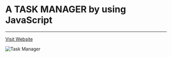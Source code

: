 # A TASK MANAGER by using JavaScript

---
[Visit Website](https://taskmanagerjs.netlify.app "Task Manager")

![Task Manager](https://github.com/thekaif7/task-manager-js/blob/master/img/taskmanager.png?raw=true)